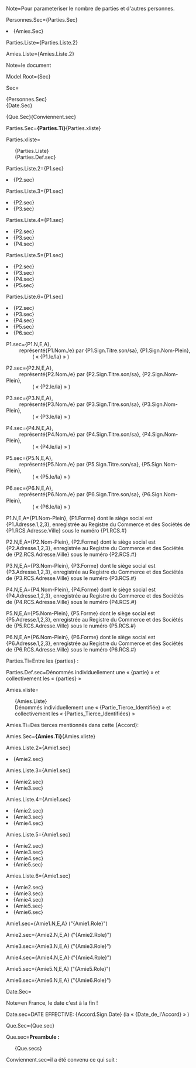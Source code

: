 Note=Pour parameteriser le nombre de parties et d'autres personnes.

Personnes.Sec={Parties.Sec}<li>{Amies.Sec}
 
Parties.Liste={Parties.Liste.2}

Amies.Liste={Amies.Liste.2}

Note=le document

Model.Root={Sec}

Sec=<ul type="none" style="padding-left: 0"><li>{Personnes.Sec}<li>{Date.Sec}</ul>{Que.Sec}{Conviennent.sec}

Parties.Sec=<b>{Parties.Ti}</b>{Parties.xliste}

Parties.xliste=<ul type="none"><li>{Parties.Liste}<li>{Parties.Def.sec}</ul>

Parties.Liste.2={P1.sec}<li>{P2.sec}

Parties.Liste.3={P1.sec}<li>{P2.sec}<li>{P3.sec}

Parties.Liste.4={P1.sec}<li>{P2.sec}<li>{P3.sec}<li>{P4.sec}

Parties.Liste.5={P1.sec}<li>{P2.sec}<li>{P3.sec}<li>{P4.sec}<li>{P5.sec}

Parties.Liste.6={P1.sec}<li>{P2.sec}<li>{P3.sec}<li>{P4.sec}<li>{P5.sec}<li>{P6.sec}

P1.sec={P1.N,E,A},<br> &emsp; &emsp; représenté{P1.Nom./e} par {P1.Sign.Titre.son/sa}, {P1.Sign.Nom-Plein},<br>         ( « {P1.le/la} » )

P2.sec={P2.N,E,A},<br> &emsp;  &emsp; représenté{P2.Nom./e} par {P2.Sign.Titre.son/sa}, {P2.Sign.Nom-Plein},<br>         ( « {P2.le/la} » )

P3.sec={P3.N,E,A},<br> &emsp;  &emsp; représenté{P3.Nom./e} par {P3.Sign.Titre.son/sa}, {P3.Sign.Nom-Plein}, <br>        ( « {P3.le/la} » )

P4.sec={P4.N,E,A},<br> &emsp; &emsp; représenté{P4.Nom./e} par {P4.Sign.Titre.son/sa}, {P4.Sign.Nom-Plein}, <br>        ( « {P4.le/la} » )

P5.sec={P5.N,E,A},<br> &emsp; &emsp; représenté{P5.Nom./e} par {P5.Sign.Titre.son/sa}, {P5.Sign.Nom-Plein},<br>         ( « {P5.le/la} » )

P6.sec={P6.N,E,A},<br> &emsp; &emsp; représenté{P6.Nom./e} par {P6.Sign.Titre.son/sa}, {P6.Sign.Nom-Plein}, <br>        ( « {P6.le/la} » )

P1.N,E,A={P1.Nom-Plein}, {P1.Forme}  dont le siège social est {P1.Adresse.1,2,3}, enregistrée au Registre du Commerce et des Sociétés de {P1.RCS.Adresse.Ville} sous le numéro {P1.RCS.#}

P2.N,E,A={P2.Nom-Plein}, {P2.Forme} dont le siège social est {P2.Adresse.1,2,3}, enregistrée au Registre du Commerce et des Sociétés de {P2.RCS.Adresse.Ville} sous le numéro {P2.RCS.#}

P3.N,E,A={P3.Nom-Plein}, {P3.Forme} dont le siège social est {P3.Adresse.1,2,3}, enregistrée au Registre du Commerce et des Sociétés de {P3.RCS.Adresse.Ville} sous le numéro {P3.RCS.#}

P4.N,E,A={P4.Nom-Plein}, {P4.Forme} dont le siège social est {P4.Adresse.1,2,3}, enregistrée au Registre du Commerce et des Sociétés de {P4.RCS.Adresse.Ville} sous le numéro {P4.RCS.#}

P5.N,E,A={P5.Nom-Plein}, {P5.Forme} dont le siège social est {P5.Adresse.1,2,3}, enregistrée au Registre du Commerce et des Sociétés de {P5.RCS.Adresse.Ville} sous le numéro {P5.RCS.#}

P6.N,E,A={P6.Nom-Plein}, {P6.Forme} dont le siège social est {P6.Adresse.1,2,3}, enregistrée au Registre du Commerce et des Sociétés de {P6.RCS.Adresse.Ville} sous le numéro {P6.RCS.#}

Parties.Ti=Entre les {parties} :

Parties.Def.sec=Dénommés individuellement une « {partie} » et collectivement  les « {parties} »

Amies.xliste=<ul type="none"><li>{Amies.Liste}<li>Dénommés individuellement une « {Partie_Tierce_Identifiée} » et collectivement  les « {Parties_Tierce_Identifiées} »</ul>

Amies.Ti=Des tierces mentionnés dans cette {Accord}:

Amies.Sec=<b>{Amies.Ti}</b>{Amies.xliste}

Amies.Liste.2={Amie1.sec}<li>{Amie2.sec}

Amies.Liste.3={Amie1.sec}<li>{Amie2.sec}<li>{Amie3.sec}

Amies.Liste.4={Amie1.sec}<li>{Amie2.sec}<li>{Amie3.sec}<li>{Amie4.sec}

Amies.Liste.5={Amie1.sec}<li>{Amie2.sec}<li>{Amie3.sec}<li>{Amie4.sec}<li>{Amie5.sec}

Amies.Liste.6={Amie1.sec}<li>{Amie2.sec}<li>{Amie3.sec}<li>{Amie4.sec}<li>{Amie5.sec}<li>{Amie6.sec}

Amie1.sec={Amie1.N,E,A} ("{Amie1.Role}")

Amie2.sec={Amie2.N,E,A} ("{Amie2.Role}")

Amie3.sec={Amie3.N,E,A} ("{Amie3.Role}")

Amie4.sec={Amie4.N,E,A} ("{Amie4.Role}")

Amie5.sec={Amie5.N,E,A} ("{Amie5.Role}")

Amie6.sec={Amie6.N,E,A} ("{Amie6.Role}")

Date.Sec=</u>

Note=en France, le date c'est à la fin !

Date.sec=DATE EFFECTIVE: {Accord.Sign.Date} (la « {Date_de_l'Accord} » )

Que.Sec={Que.sec}

Que.sec=<b>Preambule :</b><ul type="none"> <li>{Que.secs}</ul>

Conviennent.sec=il a été convenu ce qui suit :
